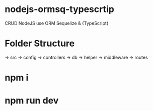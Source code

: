 # nodejs-ormsq-typescrtip
CRUD NodeJS use ORM Sequelize & {TypeScript}

# Folder Structure
 -> src
     -> config
     -> controllers
     -> db
     -> helper
     -> middleware
     -> routes

# npm i 
# npm run dev
